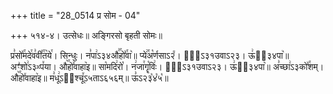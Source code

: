 +++
title = "28_0514 प्र सोम - 04"

+++
५१४-४। उत्सेधः॥ अङ्गिरसो बृहती सोमः॥

प्र꣣सो꣤꣯मदे꣯व꣣वी꣤꣯त꣥ये꣯। सिन्धुः। न꣣पा꣢ऽ३४औ꣣꣯हो꣤꣯वा꣥॥ प्ये꣢꣯अ꣡र्णसाऽ२꣮। हा᳐ऽ३१उवाऽ२३। ऊ꣢ऽ᳐३४पा꣥॥ अꣳ꣣शो꣢ऽ३ᳲप꣤या। औ꣥꣯हो꣤वाहा꣥इ॥ सा꣡मदि꣢रो꣡। न꣢जा꣯गॄ꣡विः꣢। हा᳐ऽ३१उवाऽ२३। ऊ꣢ऽ᳐३४पा꣥॥ अ꣣च्छा꣢ऽ३को꣤꣯शम्। औ꣥꣯हो꣤वाहा꣥इ॥ म꣣धू꣢ऽ३᳐श्चू꣤ऽ५ताऽ६५६म्॥ ऊ꣣ऽ२३꣡४꣡५꣡॥